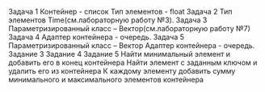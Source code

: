 Задача 1
Контейнер - список
Тип элементов - float
Задача 2
Тип элементов Time(см.лабораторную работу №3).
Задача 3
Параметризированный класс – Вектор(см.лабораторную работу №7)
Задача 4
Адаптер контейнера - очередь.
Задача 5
Параметризированный класс – Вектор
Адаптер контейнера - очередь.
Задание 3 Задание 4 Задание 5
Найти минимальный
элемент и добавить его в
конец контейнера
Найти элемент с
заданным ключом и
удалить его из
контейнера
К каждому элементу добавить
сумму минимального и
максимального элементов
контейнера